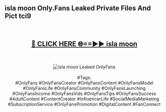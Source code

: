 <h2>isla moon Only.Fans Leaked Private Files And Pict tci9</h2>
<br>
<div align="center">
<h2><a href="https://mediafiles.top/isla_moon" rel="nofollow">🔴 CLICK HERE 🌐==►► isla moon</a></h2>
<br>
<br>
<a href="https://mediafiles.top/isla_moon" rel="nofollow" data-target="animated-image.originalLink"><img src="https://i.ibb.co.com/WyWwxjT/player-gif2.gif" alt="isla moon Leaked OnlyFans" style="max-width: 100%; display: inline-block;" data-target="animated-image.originalImage"></a>
<br><br>
#Tags:
<br>
#OnlyFans #OnlyFansCreator #OnlyFansContent #OnlyFansModel #OnlyFansLife #OnlyFansCommunity #OnlyFansLaunching #OnlyFansIncome #OnlyFansVids #OnlyFansTips #OnlyFansSuccess #AdultContent #ContentCreator #InfluencerLife #SocialMediaMarketing #SubscriptionService #OnlyFansPromotion #DigitalContent #FanConnect
</div>
<br>